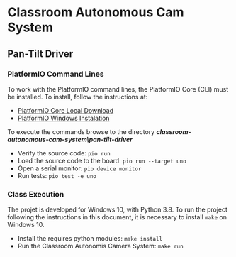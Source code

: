 # Classroom Autonomous Cam System

## Pan-Tilt Driver

### PlatformIO Command Lines

To work with the PlatformIO command lines, the PlatformIO Core (CLI) must be installed. To install, follow the instructions at:

- [PlatformIO Core Local Download](https://docs.platformio.org/en/latest//core/installation.html#local-download-mac-linux-windows)
- [PlatformIO Windows Instalation](https://docs.platformio.org/en/latest//core/installation.html#windows)

To execute the commands browse to the directory ***classroom-autonomous-cam-system\pan-tilt-driver***

- Verify the source code: ```pio run```
- Load the source code to the board: ```pio run --target uno```
- Open a serial monitor: ```pio device monitor```
- Run tests: ```pio test -e uno```

### Class Execution

The projet is developed for Windows 10, with Python 3.8.
To run the project following the instructions in this document, it is necessary to install ```make``` on Windows 10.

- Install the requires python modules: ```make install```
- Run the Classroom Autonomis Camera System: ```make run```
